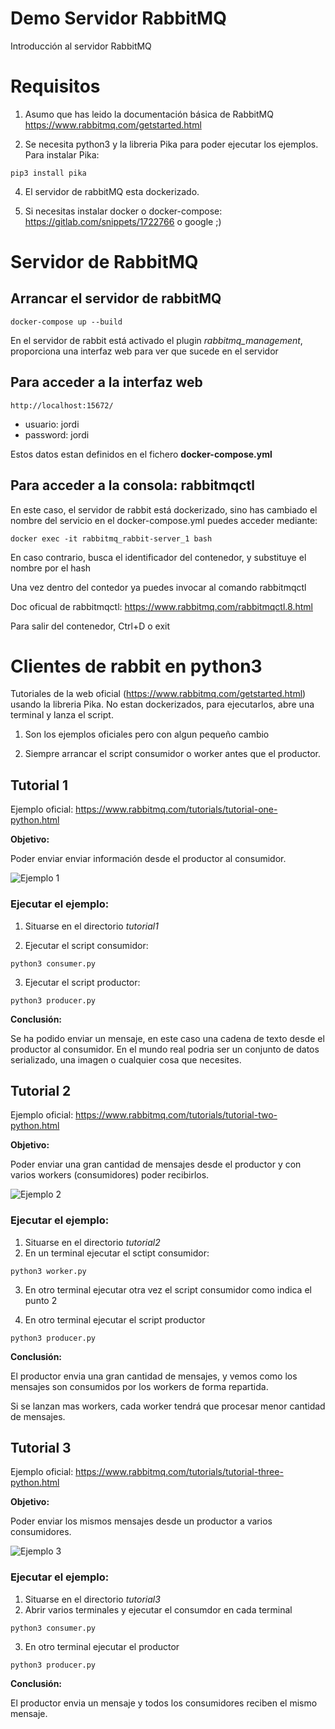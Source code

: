 
# Demo Servidor RabbitMQ

Introducción al servidor RabbitMQ

# Requisitos

1. Asumo que has leido la documentación básica de RabbitMQ https://www.rabbitmq.com/getstarted.html 

2. Se necesita python3 y la libreria Pika para poder ejecutar los ejemplos. Para instalar Pika:
```
pip3 install pika
```

4. El servidor de rabbitMQ esta dockerizado.

5. Si necesitas instalar docker o docker-compose: https://gitlab.com/snippets/1722766 o google ;)


# Servidor de RabbitMQ


## Arrancar el servidor de rabbitMQ

```
docker-compose up --build
```

En el servidor de rabbit está activado el plugin *rabbitmq_management*, proporciona una interfaz web para ver que sucede en el servidor

## Para acceder a la interfaz web

```
http://localhost:15672/
```

* usuario: jordi
* password: jordi

Estos datos estan definidos en el fichero **docker-compose.yml**

## Para acceder a la consola: **rabbitmqctl**

En este caso, el servidor de rabbit está dockerizado, sino has cambiado el nombre del servicio en el docker-compose.yml puedes acceder mediante:

```
docker exec -it rabbitmq_rabbit-server_1 bash
```

En caso contrario, busca el identificador del contenedor, y substituye el nombre por el hash

Una vez dentro del contedor ya puedes invocar al comando rabbitmqctl

Doc oficual de rabbitmqctl: https://www.rabbitmq.com/rabbitmqctl.8.html

Para salir del contenedor, Ctrl+D o exit

# Clientes de rabbit en python3

Tutoriales de la web oficial (https://www.rabbitmq.com/getstarted.html) usando la libreria Pika. No estan dockerizados, para ejecutarlos, abre una terminal y lanza el script.

1. Son los ejemplos oficiales pero con algun pequeño cambio

2. Siempre arrancar el script consumidor o worker antes que el productor.


## Tutorial 1

Ejemplo oficial: https://www.rabbitmq.com/tutorials/tutorial-one-python.html

**Objetivo:**

Poder enviar enviar información desde el productor al consumidor.

![](https://www.rabbitmq.com/img/tutorials/python-one-overall.png "Ejemplo 1")

### Ejecutar el ejemplo:
1. Situarse en el directorio *tutorial1*

2. Ejecutar el script consumidor:
```
python3 consumer.py
```

3. Ejecutar el script productor:
```
python3 producer.py
```

**Conclusión:**

Se ha podido enviar un mensaje, en este caso una cadena de texto desde el productor al consumidor. En el mundo real podria ser un conjunto de datos serializado, una imagen o cualquier cosa que necesites.

## Tutorial 2

Ejemplo oficial: https://www.rabbitmq.com/tutorials/tutorial-two-python.html

**Objetivo:**

Poder enviar una gran cantidad de mensajes desde el productor y con varios workers (consumidores) poder recibirlos.

![](https://www.rabbitmq.com/img/tutorials/python-two.png "Ejemplo 2")

### Ejecutar el ejemplo:

1. Situarse en el directorio *tutorial2*
2. En un terminal ejecutar el sctipt consumidor:
```
python3 worker.py
```
3. En otro terminal ejecutar otra vez el script consumidor como indica el punto 2

4. En otro terminal ejecutar el script productor
```
python3 producer.py
```

**Conclusión:**

El productor envia una gran cantidad de mensajes, y vemos como los mensajes son consumidos por los workers de forma repartida. 

Si se lanzan mas workers, cada worker tendrá que procesar menor cantidad de mensajes.

## Tutorial 3

Ejemplo oficial: https://www.rabbitmq.com/tutorials/tutorial-three-python.html

**Objetivo:**

Poder enviar los mismos mensajes desde un productor a varios consumidores.

![](https://www.rabbitmq.com/img/tutorials/python-three.png "Ejemplo 3")

### Ejecutar el ejemplo:

1. Situarse en el directorio *tutorial3*
2. Abrir varios terminales y ejecutar el consumdor en cada terminal
```
python3 consumer.py
```
3. En otro terminal ejecutar el productor
```
python3 producer.py
```

**Conclusión:**

El productor envia un mensaje y todos los consumidores reciben el mismo mensaje.